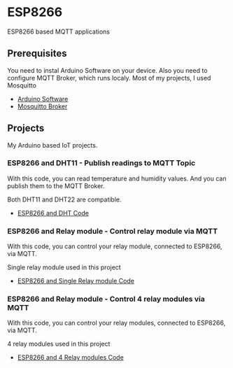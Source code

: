 # ESP8266
ESP8266 based MQTT applications 

## Prerequisites

You need to instal Arduino Software on your device.
Also you need to configure MQTT Broker, which runs localy. Most of my projects, I used Mosquitto

* [Arduino Software](https://www.arduino.cc/) 
* [Mosquitto Broker](https://mosquitto.org/)

## Projects
My Arduino based IoT projects.

### ESP8266 and DHT11 - Publish readings to MQTT Topic
With this code, you can read temperature and humidity values.
And you can publish them to the MQTT Broker.

Both DHT11 and DHT22 are compatible.

* [ESP8266 and DHT Code](https://github.com/ibrahimcahit/ESP8266/blob/master/ESP8266%20Arduino%20Codes/EPS8266_and_DHT11_MQTT.ino)


### ESP8266 and Relay module - Control relay module via MQTT
With this code, you can control your relay module, connected to ESP8266, via MQTT.

Single relay module used in this project

* [ESP8266 and Single Relay module Code](https://github.com/ibrahimcahit/ESP8266-MQTT/blob/master/ESP8266%20Arduino%20Codes/ESP8266_and_singleRelay_MQTT)


### ESP8266 and Relay module - Control 4 relay modules via MQTT
With this code, you can control your relay modules, connected to ESP8266, via MQTT.

4 relay modules used in this project

* [ESP8266 and 4 Relay modules Code](https://github.com/ibrahimcahit/ESP8266/blob/master/ESP8266%20Arduino%20Codes/EPS8266_and_relay_MQTT.ino)

